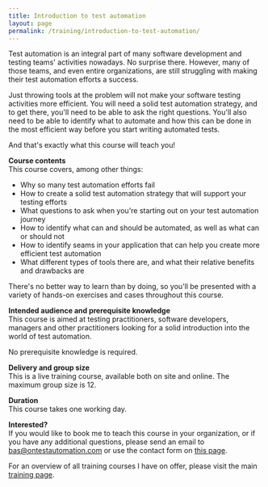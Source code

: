 ```yaml
---
title: Introduction to test automation
layout: page
permalink: /training/introduction-to-test-automation/
---
```

Test automation is an integral part of many software development and testing teams' activities nowadays. No surprise there. However, many of those teams, and even entire organizations, are still struggling with making their test automation efforts a success.

Just throwing tools at the problem will not make your software testing activities more efficient. You will need a solid test automation strategy, and to get there, you'll need to be able to ask the right questions. You'll also need to be able to identify what to automate and how this can be done in the most efficient way before you start writing automated tests.

And that's exactly what this course will teach you!

**Course contents**  
This course covers, among other things:

  * Why so many test automation efforts fail
  * How to create a solid test automation strategy that will support your testing efforts
  * What questions to ask when you're starting out on your test automation journey
  * How to identify what can and should be automated, as well as what can or should not
  * How to identify seams in your application that can help you create more efficient test automation
  * What different types of tools there are, and what their relative benefits and drawbacks are

There's no better way to learn than by doing, so you'll be presented with a variety of hands-on exercises and cases throughout this course.

**Intended audience and prerequisite knowledge**  
This course is aimed at testing practitioners, software developers, managers and other practitioners looking for a solid introduction into the world of test automation.

No prerequisite knowledge is required.

**Delivery and group size**  
This is a live training course, available both on site and online. The maximum group size is 12.

**Duration**  
This course takes one working day.

**Interested?**  
If you would like to book me to teach this course in your organization, or if you have any additional questions, please send an email to bas@ontestautomation.com or use the contact form on [this page](/contact/).

For an overview of all training courses I have on offer, please visit the main [training page](/training/).